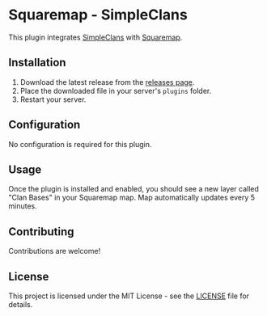 # Squaremap - SimpleClans

This plugin integrates [SimpleClans](https://github.com/RoinujNosde/SimpleClans) with [Squaremap](https://github.com/jpenilla/squaremap).

## Installation

1. Download the latest release from the [releases page](https://github.com/AkselGlyholt/Squaremap-SimpleClans/releases).
2. Place the downloaded file in your server's `plugins` folder.
3. Restart your server.

## Configuration

No configuration is required for this plugin.

## Usage

Once the plugin is installed and enabled, you should see a new layer called "Clan Bases" in your Squaremap map.
Map automatically updates every 5 minutes.

## Contributing

Contributions are welcome!

## License

This project is licensed under the MIT License - see the [LICENSE](LICENSE) file for details.
